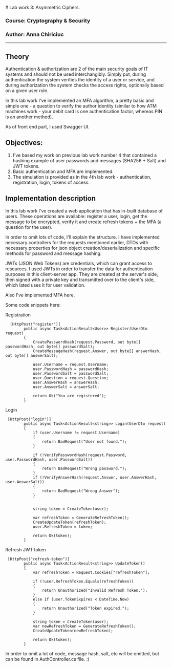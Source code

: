 ﻿﻿# Lab work 3: Asymmetric Ciphers.

### Course: Cryptography & Security
### Author: Anna Chiriciuc

---

## Theory

Authentication & authorization are 2 of the main security goals of IT systems and should not be used interchangibly. Simply put, during authentication the system verifies the identity of a user or service, and during authorization the system checks the access rights, optionally based on a given user role.

In this lab work I've implemented an MFA algorithm, a pretty basic and simple one - a question to verify the author identity (similar to how ATM machines work - your debit card is one authentication factor, whereas PIN is an another method).

As of front end part, I used Swagger UI.

## Objectives:

1. I've based my work on previous lab work number 4 that contained a hashing example of user passwords and messages (SHA256 + Salt) and JWT tokens. 
2. Basic authentication and MFA are implemented.
3. The simulation is provided as in the 4th lab work - authentication, registration, login, tokens of access.


## Implementation description

In this lab work I've created a web application that has in-built database of users.
These operations are available: register a user, login, get the message to be encrypted, verify it and create refresh tokens + the MFA (a question for the user).

In order to omit lots of code, I'll explain the structure. I have implemented necessary controllers for the requests mentioned earlier, DTOs with necessary properties for json object creation/deserialization and specific methods for password and message hashing.

JWTs (JSON Web Tokens) are credentials, which can grant access to resources.
I used JWTs in order to transfer the data for authentication purposes in this client-server app.
They are created at the server's side, then signed with a private key and transmitted over to the client's side, which lated uses it for user validation.

Also I've implemented MFA here.

Some code snippets here:

Registration


``` 
  [HttpPost("register")]
        public async Task<ActionResult<User>> Register(UserDto request)
        {
            CreatePasswordHash(request.Password, out byte[] passwordHash, out byte[] passwordSalt);
            CreateMessageHash(request.Answer, out byte[] answerHash, out byte[] answerSalt);

            user.Username = request.Username;
            user.PasswordHash = passwordHash;
            user.PasswordSalt = passwordSalt;
            user.Question = request.Question;
            user.AnswerHash = answerHash;
            user.AnswerSalt = answerSalt;

            return Ok("You are registered");
        }
``` 

Login
``` 
 [HttpPost("login")]
        public async Task<ActionResult<string>> Login(UserDto request)
        {
            if (user.Username != request.Username)
            {
                return BadRequest("User not found.");
            }

            if (!VerifyPasswordHash(request.Password, user.PasswordHash, user.PasswordSalt))
            {
                return BadRequest("Wrong password.");
            }
            if (!VerifyAnswerHash(request.Answer, user.AnswerHash, user.AnswerSalt))
            {
                return BadRequest("Wrong Answer");
            }
            

            string token = CreateToken(user);

            var refreshToken = GenerateRefreshToken();
            CreateUpdateToken(refreshToken);
            user.RefreshToken = token;

            return Ok(token);
        }
``` 


Refresh JWT token
``` 
 [HttpPost("refresh-token")]
        public async Task<ActionResult<string>> UpdateToken()
        {
            var refreshToken = Request.Cookies["refreshToken"];

            if (!user.RefreshToken.Equals(refreshToken))
            {
                return Unauthorized("Invalid Refresh Token.");
            }
            else if (user.TokenExpires < DateTime.Now)
            {
                return Unauthorized("Token expired.");
            }

            string token = CreateToken(user);
            var newRefreshToken = GenerateRefreshToken();
            CreateUpdateToken(newRefreshToken);

            return Ok(token);
        }
``` 

In order to omit a lot of code, message hash, salt, etc will be omitted, but can be found in AuthController.cs file. :)


